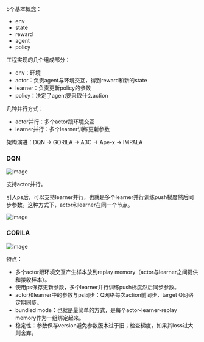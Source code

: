 
5个基本概念：
 - env
 - state
 - reward
 - agent
 - policy


工程实现的几个组成部分：
 - env：环境
 - actor：负责agent与环境交互，得到reward和新的state
 - learner：负责更新policy的参数
 - policy：决定了agent要采取什么action

几种并行方式：
 - actor并行：多个actor跟环境交互
 - learner并行：多个learner训练更新参数

架构演进：DQN -> GORILA -> A3C -> Ape-x -> IMPALA

### DQN

![image](https://user-images.githubusercontent.com/12492564/149626533-35d78385-fa08-40b7-93e3-95d6dd8df0c1.png)

支持actor并行。

引入ps后，可以支持learner并行，也就是多个learner并行训练push梯度然后同步参数。这种方式下，actor和learner在同一个节点。

![image](https://user-images.githubusercontent.com/12492564/149627427-a3ba0f77-e59e-4090-a43c-362290d8f7fa.png)

### GORILA

![image](https://user-images.githubusercontent.com/12492564/149627797-84abc9c3-3f17-4d9b-b81d-530ae94392b2.png)


特点：
 - 多个actor跟环境交互产生样本放到replay memory（actor与learner之间提供和接收样本）。
 - 使用ps保存更新参数，多个learner并行训练push梯度然后同步参数。
 - actor和learner中的参数与ps同步：Q网络每次action前同步，target Q网络定期同步。
 - bundled mode：也就是最简单的方式，是每个actor-learner-replay memory作为一组绑定起来。
 - 稳定性：参数保存version避免参数版本过于旧；检查梯度，如果其loss过大则舍弃。

